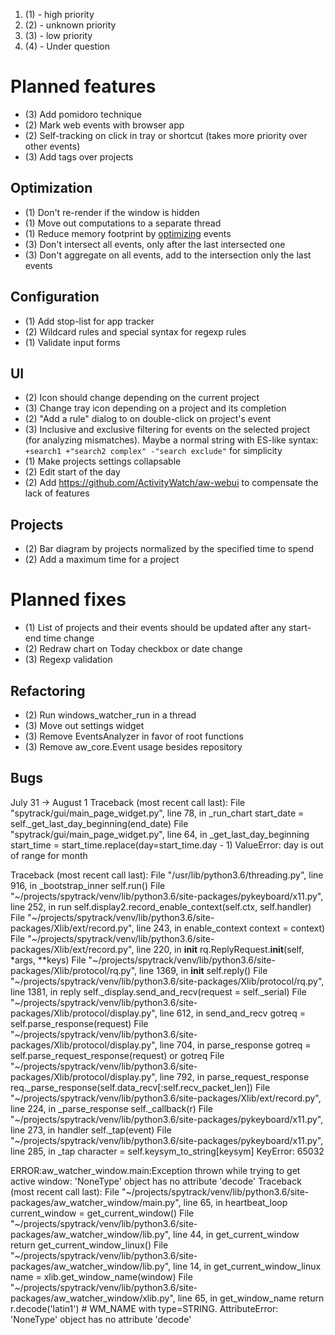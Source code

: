 1. (1) - high priority
2. (2) - unknown priority
3. (3) - low priority
4. (4) - Under question

# Planned features

- (3) Add pomidoro technique
- (2) Mark web events with browser app
- (2) Self-tracking on click in tray or shortcut (takes more priority over other events)
- (3) Add tags over projects

## Optimization

- (1) Don't re-render if the window is hidden
- (1) Move out computations to a separate thread
- (1) Reduce memory footprint by [optimizing](https://habr.com/ru/post/455722/) events
- (3) Don't intersect all events, only after the last intersected one
- (3) Don't aggregate on all events, add to the intersection only the last events

## Configuration

- (1) Add stop-list for app tracker
- (2) Wildcard rules and special syntax for regexp rules
- (1) Validate input forms

## UI

- (2) Icon should change depending on the current project
- (3) Change tray icon depending on a project and its completion
- (2) "Add a rule" dialog to on double-click on project's event
- (3) Inclusive and exclusive filtering for events on the selected project (for analyzing mismatches).
      Maybe a normal string with ES-like syntax: `+search1 +"search2 complex" -"search exclude"` for simplicity
- (1) Make projects settings collapsable
- (2) Edit start of the day
- (2) Add https://github.com/ActivityWatch/aw-webui to compensate the lack of features

## Projects

- (2) Bar diagram by projects normalized by the specified time to spend
- (2) Add a maximum time for a project

# Planned fixes

- (1) List of projects and their events should be updated after any start-end time change
- (2) Redraw chart on Today checkbox or date change
- (3) Regexp validation

## Refactoring

- (2) Run windows_watcher_run in a thread
- (3) Move out settings widget
- (3) Remove EventsAnalyzer in favor of root functions
- (3) Remove aw_core.Event usage besides repository

## Bugs

July 31 -> August 1
Traceback (most recent call last):
  File "spytrack/gui/main_page_widget.py", line 78, in _run_chart
    start_date = self._get_last_day_beginning(end_date)
  File "spytrack/gui/main_page_widget.py", line 64, in _get_last_day_beginning
    start_time = start_time.replace(day=start_time.day - 1)
ValueError: day is out of range for month


Traceback (most recent call last):
  File "/usr/lib/python3.6/threading.py", line 916, in _bootstrap_inner
    self.run()
  File "~/projects/spytrack/venv/lib/python3.6/site-packages/pykeyboard/x11.py", line 252, in run
    self.display2.record_enable_context(self.ctx, self.handler)
  File "~/projects/spytrack/venv/lib/python3.6/site-packages/Xlib/ext/record.py", line 243, in enable_context
    context = context)
  File "~/projects/spytrack/venv/lib/python3.6/site-packages/Xlib/ext/record.py", line 220, in __init__
    rq.ReplyRequest.__init__(self, *args, **keys)
  File "~/projects/spytrack/venv/lib/python3.6/site-packages/Xlib/protocol/rq.py", line 1369, in __init__
    self.reply()
  File "~/projects/spytrack/venv/lib/python3.6/site-packages/Xlib/protocol/rq.py", line 1381, in reply
    self._display.send_and_recv(request = self._serial)
  File "~/projects/spytrack/venv/lib/python3.6/site-packages/Xlib/protocol/display.py", line 612, in send_and_recv
    gotreq = self.parse_response(request)
  File "~/projects/spytrack/venv/lib/python3.6/site-packages/Xlib/protocol/display.py", line 704, in parse_response
    gotreq = self.parse_request_response(request) or gotreq
  File "~/projects/spytrack/venv/lib/python3.6/site-packages/Xlib/protocol/display.py", line 792, in parse_request_response
    req._parse_response(self.data_recv[:self.recv_packet_len])
  File "~/projects/spytrack/venv/lib/python3.6/site-packages/Xlib/ext/record.py", line 224, in _parse_response
    self._callback(r)
  File "~/projects/spytrack/venv/lib/python3.6/site-packages/pykeyboard/x11.py", line 273, in handler
    self._tap(event)
  File "~/projects/spytrack/venv/lib/python3.6/site-packages/pykeyboard/x11.py", line 285, in _tap
    character = self.keysym_to_string[keysym]
KeyError: 65032

ERROR:aw_watcher_window.main:Exception thrown while trying to get active
window: 'NoneType' object has no attribute 'decode' Traceback (most
recent call last): File
"~/projects/spytrack/venv/lib/python3.6/site-packages/aw_watcher_window/main.py",
line 65, in heartbeat_loop current_window = get_current_window() File
"~/projects/spytrack/venv/lib/python3.6/site-packages/aw_watcher_window/lib.py",
line 44, in get_current_window return get_current_window_linux() File
"~/projects/spytrack/venv/lib/python3.6/site-packages/aw_watcher_window/lib.py",
line 14, in get_current_window_linux name = xlib.get_window_name(window)
File
"~/projects/spytrack/venv/lib/python3.6/site-packages/aw_watcher_window/xlib.py",
line 65, in get_window_name return r.decode('latin1') # WM_NAME with
type=STRING. AttributeError: 'NoneType' object has no attribute 'decode'
